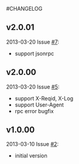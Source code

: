 #CHANGELOG

## v2.0.01

2013-03-20 Issue [#7](https://github.com/qiniu/rpc/pull/7):

- support jsonrpc


## v2.0.00

2013-03-20 Issue [#5](https://github.com/qiniu/rpc/pull/5):

- support X-Reqid, X-Log
- support User-Agent
- rpc error bugfix


## v1.0.00

2013-03-10 Issue [#2](https://github.com/qiniu/rpc/pull/2):

- initial version

